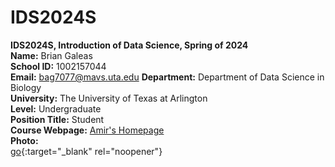 # IDS2024S 

**IDS2024S, Introduction of Data Science, Spring of 2024**  
**Name:** Brian Galeas  
**School ID:** 1002157044  
**Email:** bag7077@mavs.uta.edu
**Department:** Department of Data Science in Biology  
**University:** The University of Texas at Arlington  
**Level:** Undergraduate   
**Position Title:** Student  
**Course Webpage:** [Amir's Homepage](https://www.cdslab.org/IDS2024S/)  
**Photo:**   
[go](http://stackoverflow.com){:target="_blank" rel="noopener"}


